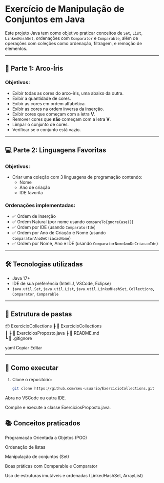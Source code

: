# Exercício de Manipulação de Conjuntos em Java

Este projeto Java tem como objetivo praticar conceitos de `Set`, `List`, `LinkedHashSet`, ordenações com `Comparator` e `Comparable`, além de operações com coleções como ordenação, filtragem, e remoção de elementos.

---

## 🌈 Parte 1: Arco-Íris

### Objetivos:

- Exibir todas as cores do arco-íris, uma abaixo da outra.
- Exibir a quantidade de cores.
- Exibir as cores em ordem alfabética.
- Exibir as cores na ordem inversa da inserção.
- Exibir cores que começam com a letra **V**.
- Remover cores que **não** começam com a letra **V**.
- Limpar o conjunto de cores.
- Verificar se o conjunto está vazio.

---

## 💻 Parte 2: Linguagens Favoritas

### Objetivos:

- Criar uma coleção com 3 linguagens de programação contendo:
  - Nome
  - Ano de criação
  - IDE favorita

### Ordenações implementadas:

- ✅ Ordem de Inserção  
- ✅ Ordem Natural (por nome usando `compareToIgnoreCase()`)
- ✅ Ordem por IDE (usando `ComparatorIde`)
- ✅ Ordem por Ano de Criação e Nome (usando `ComparatorAnoDeCriacaoNome`)
- ✅ Ordem por Nome, Ano e IDE (usando `ComparatorNomeAnoDeCriacaoIde`)

---

## 🛠️ Tecnologias utilizadas

- Java 17+
- IDE de sua preferência (IntelliJ, VSCode, Eclipse)
- `java.util.Set`, `java.util.List`, `java.util.LinkedHashSet`, `Collections`, `Comparator`, `Comparable`

---
## 📁 Estrutura de pastas

📦 ExercicioCollections
 ┣ 📂 ExercicioCollections      
 ┃ ┣ 📜 ExerciciosProposto.java
 ┣ 📜 README.md                 
 ┗ 📜 .gitignore


yaml
Copiar
Editar

---

## 🚀 Como executar

1. Clone o repositório:
   ```bash
   git clone https://github.com/seu-usuario/ExercicioCollections.git
Abra no VSCode ou outra IDE.

Compile e execute a classe ExerciciosProposto.java.

## 📚 Conceitos praticados
Programação Orientada a Objetos (POO)

Ordenação de listas

Manipulação de conjuntos (Set)

Boas práticas com Comparable e Comparator

Uso de estruturas imutáveis e ordenadas (LinkedHashSet, ArrayList)